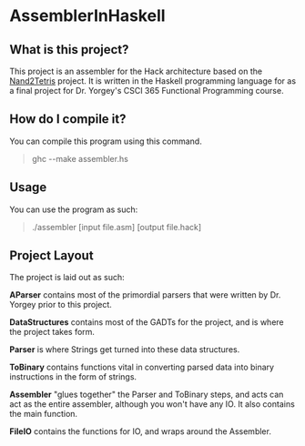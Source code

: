 # AssemblerInHaskell

## What is this project?

This project is an assembler for the Hack architecture based on the [Nand2Tetris](https://www.nand2tetris.org/) project. It is written in the Haskell programming language for as a final project for Dr. Yorgey's CSCI 365 Functional Programming course.

## How do I compile it?

You can compile this program using this command.

> ghc --make assembler.hs
## Usage

You can use the program as such:

> ./assembler [input file.asm] [output file.hack]

## Project Layout

The project is laid out as such:

**AParser** contains most of the primordial parsers that were written by Dr. Yorgey prior to this project. 

**DataStructures** contains most of the GADTs for the project, and is where the project takes form. 

**Parser** is where Strings get turned into these data structures.

**ToBinary** contains functions vital in converting parsed data into binary instructions in the form of strings. 

**Assembler** "glues together" the Parser and ToBinary steps, and acts can act as the entire assembler, although you won't have any IO.  It also contains the main function.

**FileIO** contains the functions for IO, and wraps around the Assembler.


